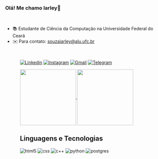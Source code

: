 ### Olá! Me chamo Iarley👋
<br>
<ul>
  <li>📚 Estudante de Ciência da Computação na Universidade Federal do Ceará</li>
  <li>✉️ Para contato: <a href="mailto:souzaiarley@alu.ufc.br">souzaiarley@alu.ufc.br</a></li>
<ul/>
<br>

[![Linkedin](https://img.shields.io/badge/LinkedIn-0077B5?style=for-the-badge&logo=linkedin&logoColor=white)](https://www.linkedin.com/in/iarley-souza-28ab871b0/)
[![Instagram](https://img.shields.io/badge/Instagram-E4405F?style=for-the-badge&logo=instagram&logoColor=white)](https://www.instagram.com/_souzaiarley/)
[![Gmail](https://img.shields.io/badge/Gmail-D14836?style=for-the-badge&logo=gmail&logoColor=white)](mailto:souzaiarley@alu.ufc.br)
[![Telegram](https://img.shields.io/badge/Telegram-2CA5E0?style=for-the-badge&logo=telegram&logoColor=white)](https://t.me/souzaiarley)

<a href="https://github.com/souzaiarley/github-readme-stats">
  <img height=180 align="center" src="https://github-readme-stats.vercel.app/api?username=souzaiarley&show_icons=true&theme=dracula" />
</a>
<a href="https://github.com/souzaiarley/convoychat">
  <img height=180 align="center" src="https://github-readme-stats.vercel.app/api/top-langs/?username=souzaiarley&layout=compact&theme=dracula" />
</a>

## Linguagens e Tecnologias

<div style="display: inline_block">
  <img align="center" alt="html5" src="https://img.shields.io/badge/HTML5-E34F26?style=for-the-badge&logo=html5&logoColor=white" />
  <img align="center" alt="css" src="https://img.shields.io/badge/CSS3-1572B6?style=for-the-badge&logo=css3&logoColor=white" />
  <img align="center" alt="c++" src="https://img.shields.io/badge/C%2B%2B-00599C?style=for-the-badge&logo=c%2B%2B&logoColor=white" />
  <img align="center" alt="python" src="https://img.shields.io/badge/Python-14354C?style=for-the-badge&logo=python&logoColor=white" />
  <img align="center" alt="postgres" src="https://img.shields.io/badge/PostgreSQL-316192?style=for-the-badge&logo=postgresql&logoColor=white" />
</div>
